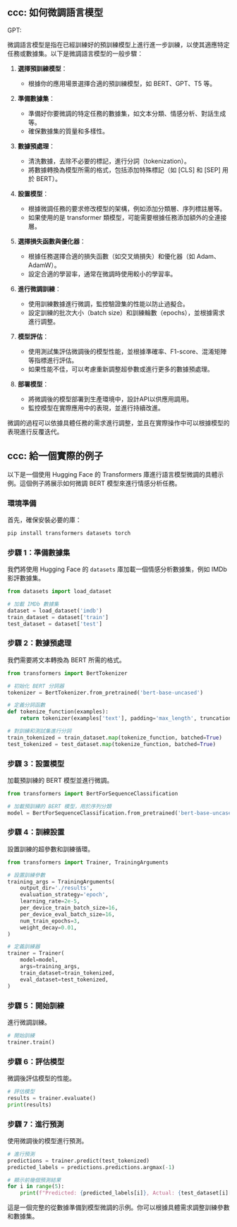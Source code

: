 ## ccc: 如何微調語言模型

GPT:

微調語言模型是指在已經訓練好的預訓練模型上進行進一步訓練，以使其適應特定任務或數據集。以下是微調語言模型的一般步驟：

1. **選擇預訓練模型**：
   - 根據你的應用場景選擇合適的預訓練模型，如 BERT、GPT、T5 等。

2. **準備數據集**：
   - 準備好你要微調的特定任務的數據集，如文本分類、情感分析、對話生成等。
   - 確保數據集的質量和多樣性。

3. **數據預處理**：
   - 清洗數據，去除不必要的標記，進行分詞（tokenization）。
   - 將數據轉換為模型所需的格式，包括添加特殊標記（如 [CLS] 和 [SEP] 用於 BERT）。

4. **設置模型**：
   - 根據微調任務的要求修改模型的架構，例如添加分類層、序列標註層等。
   - 如果使用的是 transformer 類模型，可能需要根據任務添加額外的全連接層。

5. **選擇損失函數與優化器**：
   - 根據任務選擇合適的損失函數（如交叉熵損失）和優化器（如 Adam、AdamW）。
   - 設定合適的學習率，通常在微調時使用較小的學習率。

6. **進行微調訓練**：
   - 使用訓練數據進行微調，監控驗證集的性能以防止過擬合。
   - 設定訓練的批次大小（batch size）和訓練輪數（epochs），並根據需求進行調整。

7. **模型評估**：
   - 使用測試集評估微調後的模型性能，並根據準確率、F1-score、混淆矩陣等指標進行評估。
   - 如果性能不佳，可以考慮重新調整超參數或進行更多的數據預處理。

8. **部署模型**：
   - 將微調後的模型部署到生產環境中，設計API以供應用調用。
   - 監控模型在實際應用中的表現，並進行持續改進。

微調的過程可以依據具體任務的需求進行調整，並且在實際操作中可以根據模型的表現進行反覆迭代。

## ccc: 給一個實際的例子

以下是一個使用 Hugging Face 的 Transformers 庫進行語言模型微調的具體示例。這個例子將展示如何微調 BERT 模型來進行情感分析任務。

### 環境準備

首先，確保安裝必要的庫：

```bash
pip install transformers datasets torch
```

### 步驟 1：準備數據集

我們將使用 Hugging Face 的 `datasets` 庫加載一個情感分析數據集，例如 IMDb 影評數據集。

```python
from datasets import load_dataset

# 加載 IMDb 數據集
dataset = load_dataset('imdb')
train_dataset = dataset['train']
test_dataset = dataset['test']
```

### 步驟 2：數據預處理

我們需要將文本轉換為 BERT 所需的格式。

```python
from transformers import BertTokenizer

# 初始化 BERT 分詞器
tokenizer = BertTokenizer.from_pretrained('bert-base-uncased')

# 定義分詞函數
def tokenize_function(examples):
    return tokenizer(examples['text'], padding='max_length', truncation=True)

# 對訓練和測試集進行分詞
train_tokenized = train_dataset.map(tokenize_function, batched=True)
test_tokenized = test_dataset.map(tokenize_function, batched=True)
```

### 步驟 3：設置模型

加載預訓練的 BERT 模型並進行微調。

```python
from transformers import BertForSequenceClassification

# 加載預訓練的 BERT 模型，用於序列分類
model = BertForSequenceClassification.from_pretrained('bert-base-uncased', num_labels=2)
```

### 步驟 4：訓練設置

設置訓練的超參數和訓練循環。

```python
from transformers import Trainer, TrainingArguments

# 設置訓練參數
training_args = TrainingArguments(
    output_dir='./results',
    evaluation_strategy='epoch',
    learning_rate=2e-5,
    per_device_train_batch_size=16,
    per_device_eval_batch_size=16,
    num_train_epochs=3,
    weight_decay=0.01,
)

# 定義訓練器
trainer = Trainer(
    model=model,
    args=training_args,
    train_dataset=train_tokenized,
    eval_dataset=test_tokenized,
)
```

### 步驟 5：開始訓練

進行微調訓練。

```python
# 開始訓練
trainer.train()
```

### 步驟 6：評估模型

微調後評估模型的性能。

```python
# 評估模型
results = trainer.evaluate()
print(results)
```

### 步驟 7：進行預測

使用微調後的模型進行預測。

```python
# 進行預測
predictions = trainer.predict(test_tokenized)
predicted_labels = predictions.predictions.argmax(-1)

# 顯示前幾個預測結果
for i in range(5):
    print(f"Predicted: {predicted_labels[i]}, Actual: {test_dataset[i]['label']}")
```

這是一個完整的從數據準備到模型微調的示例。你可以根據具體需求調整訓練參數和數據集。